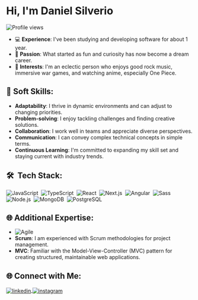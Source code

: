 <div class="description">
<h1 align="left">Hi, I'm Daniel Silverio</h1>

<p align="left">
<img src="https://komarev.com/ghpvc/?username=Danielsilverio81&color=yellow" alt="Profile views" />
</p>

- 💻 **Experience**: I've been studying and developing software for about 1 year.
- 🎯 **Passion**: What started as fun and curiosity has now become a dream career.
- 🎨 **Interests**: I'm an eclectic person who enjoys good rock music, immersive war games, and watching anime, especially One Piece.

## 🌟 Soft Skills:

- **Adaptability**: I thrive in dynamic environments and can adjust to changing priorities.
- **Problem-solving**: I enjoy tackling challenges and finding creative solutions.
- **Collaboration**: I work well in teams and appreciate diverse perspectives.
- **Communication**: I can convey complex technical concepts in simple terms.
- **Continuous Learning**: I'm committed to expanding my skill set and staying current with industry trends.

## 🛠 &nbsp;Tech Stack:

![JavaScript](https://img.shields.io/badge/-JavaScript-05122A?style=flat&logo=javascript)&nbsp;
![TypeScript](https://img.shields.io/badge/-TypeScript-05122A?style=flat&logo=typescript)&nbsp;
![React](https://img.shields.io/badge/-React-05122A?style=flat&logo=react)&nbsp;
![Next.js](https://img.shields.io/badge/-Next.js-05122A?style=flat&logo=next.js)&nbsp;
![Angular](https://img.shields.io/badge/-Angular-05122A?style=flat&logo=angular)&nbsp;
![Sass](https://img.shields.io/badge/-Sass-05122A?style=flat&logo=sass)&nbsp;
![Node.js](https://img.shields.io/badge/-Node.js-05122A?style=flat&logo=node.js)&nbsp;
![MongoDB](https://img.shields.io/badge/-MongoDB-05122A?style=flat&logo=mongodb)&nbsp;
![PostgreSQL](https://img.shields.io/badge/-PostgreSQL-05122A?style=flat&logo=postgresql)&nbsp;

## 🌐 Additional Expertise:

- ![Agile](https://img.shields.io/badge/-Agile-05122A?style=flat&logo=agile)&nbsp;
- **Scrum**: I am experienced with Scrum methodologies for project management.
- **MVC**: Familiar with the Model-View-Controller (MVC) pattern for creating structured, maintainable web applications.

## 🌐 Connect with Me:

<p align="left" margin = "5px">
<a href="https://www.linkedin.com/in/danielsilverio81/" target="blank">
  <img align="center" src="https://img.shields.io/badge/-LinkedIn-05122A?style=flat&logo=linkedin" alt="linkedin"/>
</a>
<a href="https://www.instagram.com/danielsilverio81/" target="blank">
 <img align="center" src="https://img.shields.io/badge/-Instagram-05122A?style=flat&logo=instagram" alt="instagram"/>
</a>
</p>

